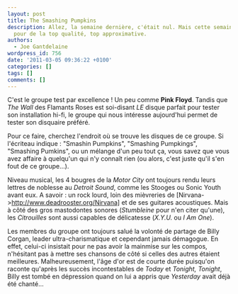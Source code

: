 ```yaml
---
layout: post
title: The Smashing Pumpkins
description: Allez, la semaine dernière, c'était nul. Mais cette semaine, c'est reparti
  pour de la top qualité, top approximative.
authors:
  - Joe Gantdelaine
wordpress_id: 756
date: '2011-03-05 09:36:22 +0100'
categories: []
tags: []
comments: []
---
```

C'est le groupe test par excellence ! Un peu comme __Pink Floyd__. Tandis que *The Wall* des Flamants Roses est soi-disant *LE* disque parfait pour tester son installation hi-fi, le groupe qui nous intéresse aujourd'hui permet de tester son disquaire préféré. 

Pour ce faire, cherchez l'endroit où se trouve les disques de ce groupe. Si l'écriteau indique : "Smashin Pumpkins", "Smashing Pumpkings", "Smashing Pumkins", ou un mélange d'un peu tout ça, vous savez que vous avez affaire à quelqu'un qui n'y connaît rien (ou alors, c'est juste qu'il s'en fout de ce groupe...).

Niveau musical, les 4 bougres de la *Motor City* ont toujours rendu leurs lettres de noblesse au *Detroit Sound*, comme les Stooges ou Sonic Youth avant eux. A savoir : un rock lourd, loin des mièvreries de [Nirvana->http://www.deadrooster.org/Nirvana] et de ses guitares acoustiques. Mais à côté des gros mastodontes sonores (*Stumbleine* pour n'en citer qu'une), les *Citrouilles* sont aussi capables de délicatesse (*X.Y.U.* ou *I Am One*).

Les membres du groupe ont toujours salué la volonté de partage de Billy Corgan, leader ultra-charismatique et cependant jamais démagogue. En effet, celui-ci insistait pour ne pas avoir la mainmise sur les compos, n'hésitant pas à mettre ses chansons de côté si celles des autres étaient meilleures. Malheureusement, l'âge d'or est de courte durée puisqu'on raconte qu'après les succès incontestables de *Today* et *Tonight, Tonight*, Billy est tombé en dépression quand on lui a appris que *Yesterday* avait déjà été chanté...
